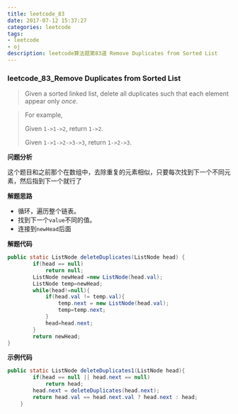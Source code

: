 ```yaml
---
title: leetcode_83
date: 2017-07-12 15:37:27
categories: leetcode
tags: 
- leetcode
- oj
description: leetcode算法题第83道 Remove Duplicates from Sorted List
---
```


### leetcode\_83_Remove Duplicates from Sorted List

> Given a sorted linked list, delete all duplicates such that each element appear only *once*.

> For example,
>
> Given `1->1->2`, return `1->2`.
>
> Given `1->1->2->3->3`, return `1->2->3`.

**问题分析**

这个题目和之前那个在数组中，去除重复的元素相似，只要每次找到下一个不同元素，然后指到下一个就行了

**解题思路**

* 循环，遍历整个链表。
* 找到下一个`value`不同的值。
* 连接到`newHead`后面

**解题代码**

```java
public static ListNode deleteDuplicates(ListNode head) {
        if(head == null)
            return null;
        ListNode newHead =new ListNode(head.val);
        ListNode temp=newHead;
        while(head!=null){
            if(head.val != temp.val){
                temp.next = new ListNode(head.val);
                temp=temp.next;
            }
            head=head.next;
        }
        return newHead;
}
```

**示例代码**

```java
public static ListNode deleteDuplicates1(ListNode head){
        if(head == null || head.next == null)
            return head;
        head.next = deleteDuplicates(head.next);
        return head.val == head.next.val ? head.next : head;
    }
```

